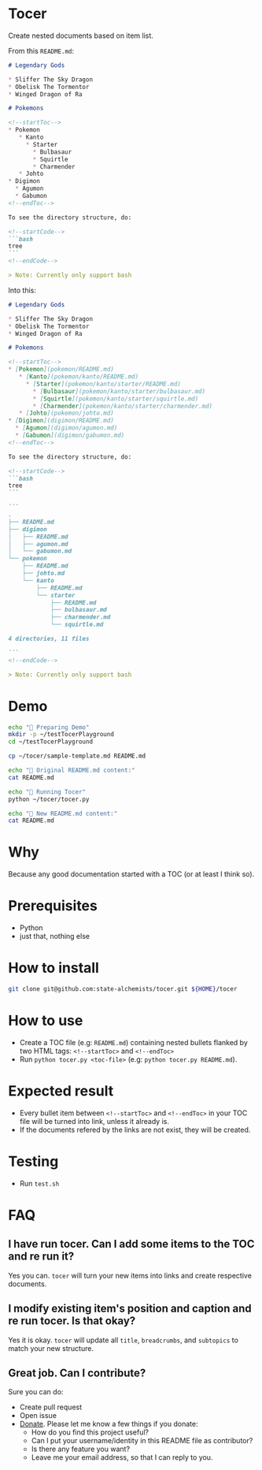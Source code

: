 # Tocer

Create nested documents based on item list.

From this `README.md`:

````md
# Legendary Gods

* Sliffer The Sky Dragon
* Obelisk The Tormentor
* Winged Dragon of Ra

# Pokemons

<!--startToc-->
* Pokemon
   * Kanto
     * Starter
       * Bulbasaur
       * Squirtle
       * Charmender
   * Johto
* Digimon
  * Agumon
  * Gabumon
<!--endToc-->

To see the directory structure, do:

<!--startCode-->
```bash
tree
```
<!--endCode-->

> Note: Currently only support bash
````

Into this:

````md
# Legendary Gods

* Sliffer The Sky Dragon
* Obelisk The Tormentor
* Winged Dragon of Ra

# Pokemons

<!--startToc-->
* [Pokemon](pokemon/README.md)
   * [Kanto](pokemon/kanto/README.md)
     * [Starter](pokemon/kanto/starter/README.md)
       * [Bulbasaur](pokemon/kanto/starter/bulbasaur.md)
       * [Squirtle](pokemon/kanto/starter/squirtle.md)
       * [Charmender](pokemon/kanto/starter/charmender.md)
   * [Johto](pokemon/johto.md)
* [Digimon](digimon/README.md)
  * [Agumon](digimon/agumon.md)
  * [Gabumon](digimon/gabumon.md)
<!--endToc-->

To see the directory structure, do:

<!--startCode-->
```bash
tree
```

```
.
├── README.md
├── digimon
│   ├── README.md
│   ├── agumon.md
│   └── gabumon.md
└── pokemon
    ├── README.md
    ├── johto.md
    └── kanto
        ├── README.md
        └── starter
            ├── README.md
            ├── bulbasaur.md
            ├── charmender.md
            └── squirtle.md

4 directories, 11 files

```
<!--endCode-->

> Note: Currently only support bash

````

# Demo

```bash
echo "🐶 Preparing Demo"
mkdir -p ~/testTocerPlayground
cd ~/testTocerPlayground

cp ~/tocer/sample-template.md README.md

echo "🐶 Original README.md content:"
cat README.md

echo "🐶 Running Tocer"
python ~/tocer/tocer.py

echo "🐶 New README.md content:"
cat README.md
```

# Why

Because any good documentation started with a TOC (or at least I think so).

# Prerequisites

* Python
* just that, nothing else

# How to install

```bash
git clone git@github.com:state-alchemists/tocer.git ${HOME}/tocer
```

# How to use

* Create a TOC file (e.g: `README.md`) containing nested bullets flanked by two HTML tags: `<!--startToc>` and `<!--endToc>`
* Run `python tocer.py <toc-file>` (e.g: `python tocer.py README.md`).

# Expected result

* Every bullet item between `<!--startToc>` and `<!--endToc>` in your TOC file will be turned into link, unless it already is.
* If the documents refered by the links are not exist, they will be created.

# Testing

* Run `test.sh`

# FAQ

## I have run tocer. Can I add some items to the TOC and re run it?

Yes you can. `tocer` will turn your new items into links and create respective documents.

## I modify existing item's position and caption and re run tocer. Is that okay?

Yes it is okay. `tocer` will update all `title`, `breadcrumbs`, and `subtopics` to match your new structure.

## Great job. Can I contribute?

Sure you can do:

* Create pull request
* Open issue
* [Donate](https://www.paypal.com/paypalme/gofrendi). Please let me know a few things if you donate:
  * How do you find this project useful?
  * Can I put your username/identity in this README file as contributor?
  * Is there any feature you want?
  * Leave me your email address, so that I can reply to you.